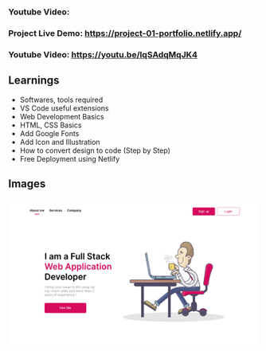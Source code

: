 ### Youtube Video:

### Project Live Demo: https://project-01-portfolio.netlify.app/
### Youtube Video: https://youtu.be/IqSAdqMqJK4


## Learnings

- Softwares, tools required
- VS Code useful extensions
- Web Development Basics
- HTML, CSS Basics
- Add Google Fonts
- Add Icon and Illustration
- How to convert design to code (Step by Step)
- Free Deployment using Netlify

## Images

<img src="./design/project-01.png" />
